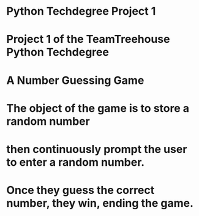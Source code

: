 # Python Techdegree Project 1
# Project 1 of the TeamTreehouse Python Techdegree
# A Number Guessing Game
# The object of the game is to store a random number
# then continuously prompt the user to enter a random number.
# Once they guess the correct number, they win, ending the game.
